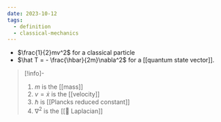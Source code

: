 ```yaml
---
date: 2023-10-12
tags:
  - definition
  - classical-mechanics
---
```

- $\frac{1}{2}mv^2$  for a classical particle
- $\hat T = - \frac{\hbar}{2m}\nabla^2$ for a [[quantum state vector]].

>[!info]-
> 1. $m$ is the [[mass]]
> 2. $v = \dot x$ is the [[velocity]] 
> 3. $\hbar$ is [[Plancks reduced constant]]
> 4.  $\nabla^2$ is the [[📘 Laplacian]]